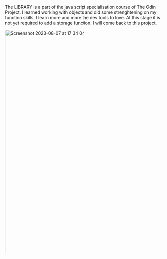 The LIBRARY is a part of the java script specialisation course of The Odin Project. 
I learned working with objects and did some strenghtening on my function skills. I learn more and more the dev tools to love. 
At this stage it is not yet required to add a storage function. I will come back to this project. 

<img width="721" alt="Screenshot 2023-08-07 at 17 34 04" src="https://github.com/goobergirl87/library/assets/97094267/337c53a9-0dd6-442e-a38e-391ba6ef41e0">

